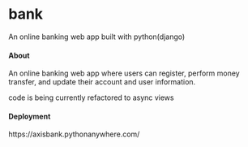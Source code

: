 # bank
An online banking web app built with python(django)

<h4>About</h4>
<p>An online banking web app where users can register, perform money transfer, and update their account and user information.</p>

<p> code is being currently refactored to async views</p>

<h4>Deployment</h4>
<p>https://axisbank.pythonanywhere.com/</p>
